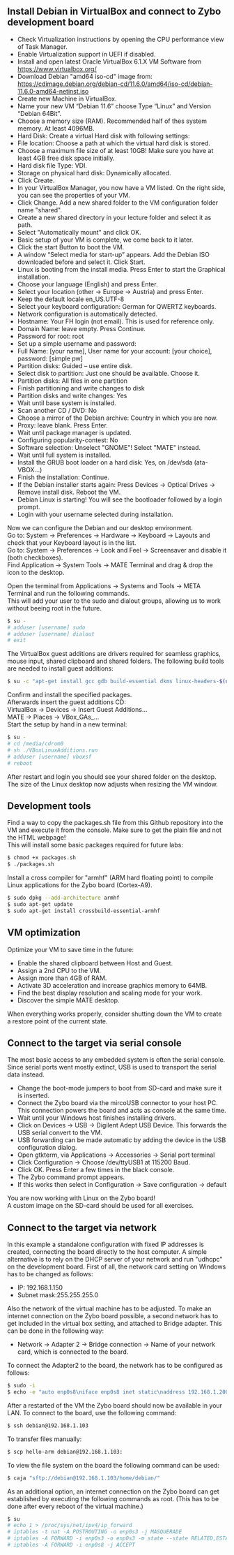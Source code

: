 
## Install Debian in VirtualBox and connect to Zybo development board

 - Check Virtualization instructions by opening the CPU performance view of Task Manager.
 - Enable Virtualization support in UEFI if disabled.
 - Install and open latest Oracle VirtualBox 6.1.X VM Software from https://www.virtualbox.org/
 - Download Debian "amd64 iso-cd" image from:
   https://cdimage.debian.org/debian-cd/11.6.0/amd64/iso-cd/debian-11.6.0-amd64-netinst.iso
 - Create new Machine in VirtualBox.
 - Name your new VM “Debian 11.6” choose Type “Linux” and Version “Debian 64Bit”.
 - Choose a memory size (RAM). Recommended half of thes system memory. At least 4096MB.
 - Hard Disk: Create a virtual Hard disk with following settings:
 - File location: Choose a path at which the virtual hard disk is stored.
 - Choose a maximum file size of at least 10GB! Make sure you have at least 4GB free disk space initially.
 - Hard disk file Type: VDI.
 - Storage on physical hard disk: Dynamically allocated.
 - Click Create.
 - In your VirtualBox Manager, you now have a VM listed. On the right side, you can see the properties of your VM.
 - Click Change. Add a new shared folder to the VM configuration folder name "shared". 
 - Create a new shared directory in your lecture folder and select it as path.
 - Select "Automatically mount" and click OK.
 - Basic setup of your VM is complete, we come back to it later.
 - Click the start Button to boot the VM.
 - A window “Select media for start-up” appears. Add the Debian ISO downloaded before and select it. Click Start.
 - Linux is booting from the install media. Press Enter to start the Graphical installation.
 - Choose your language (English) and press Enter.
 - Select your location (other -> Europe -> Austria) and press Enter.
 - Keep the default locale en_US.UTF-8
 - Select your keyboard configuration: German for QWERTZ keyboards.
 - Network configuration is automatically detected.
 - Hostname: Your FH login (not email). This is used for reference only.
 - Domain Name: leave empty. Press Continue.
 - Password for root: root
 - Set up a simple username and password:
 - Full Name: [your name], User name for your account: [your choice], password: [simple pw]
 - Partition disks: Guided – use entire disk.
 - Select disk to partition: Just one should be available. Choose it.
 - Partition disks: All files in one partition
 - Finish partitioning and write changes to disk
 - Partition disks and write changes: Yes
 - Wait until base system is installed.
 - Scan another CD / DVD: No
 - Choose a mirror of the Debian archive: Country in which you are now.
 - Proxy: leave blank. Press Enter.
 - Wait until package manager is updated.
 - Configuring popularity-contest: No
 - Software selection: Unselect "GNOME"! Select "MATE" instead.
 - Wait until full system is installed.
 - Install the GRUB boot loader on a hard disk: Yes, on /dev/sda (ata-VBOX...)
 - Finish the installation: Continue.
 - If the Debian installer starts again: Press Devices -> Optical Drives -> Remove install disk. Reboot the VM.
 - Debian Linux is starting! You will see the bootloader followed by a login prompt.
 - Login with your username selected during installation.

Now we can configure the Debian and our desktop environment.  
Go to: System -> Preferences -> Hardware -> Keyboard -> Layouts and check that your Keyboard layout is in the list.  
Go to: System -> Preferences -> Look and Feel -> Screensaver and disable it (both checkboxes).  
Find Application -> System Tools -> MATE Terminal and drag & drop the icon to the desktop.

Open the terminal from Applications -> Systems and Tools -> META Terminal and run the following commands.  
This will add your user to the sudo and dialout groups, allowing us to work without beeing root in the future.
```sh
$ su -
# adduser [username] sudo
# adduser [username] dialout
# exit
```

The VirtualBox guest additions are drivers required for seamless graphics, mouse input, shared clipboard and shared folders.
The following build tools are needed to install guest additions:
```sh
$ su -c "apt-get install gcc gdb build-essential dkms linux-headers-$(uname -r)"
```

Confirm and install the specified packages.  
Afterwards insert the guest additions CD:  
VirtualBox -> Devices -> Insert Guest Additions...  
MATE -> Places -> VBox_GAs_...  
Start the setup by hand in a new terminal:
```sh
$ su -
# cd /media/cdrom0
# sh ./VBoxLinuxAdditions.run 
# adduser [username] vboxsf
# reboot
```
After restart and login you should see your shared folder on the desktop.  
The size of the Linux desktop now adjusts when resizing the VM window.

## Development tools

Find a way to copy the packages.sh file from this Github repository into the VM and execute it from the console. Make sure to get the plain file and not the HTML webpage!  
This will install some basic packages required for future labs:
```sh
$ chmod +x packages.sh
$ ./packages.sh
```

Install a cross compiler for "armhf" (ARM hard floating point) to compile Linux applications for the Zybo board (Cortex-A9).
```sh
$ sudo dpkg --add-architecture armhf
$ sudo apt-get update
$ sudo apt-get install crossbuild-essential-armhf
```

## VM optimization

Optimize your VM to save time in the future:
 - Enable the shared clipboard between Host and Guest.
 - Assign a 2nd CPU to the VM.
 - Assign more than 4GB of RAM.
 - Activate 3D acceleration and increase graphics memory to 64MB.
 - Find the best display resolution and scaling mode for your work.
 - Discover the simple MATE desktop.

When everything works properly, consider shutting down the VM to create a restore point of the current state.

## Connect to the target via serial console

The most basic access to any embedded system is often the serial console. Since serial ports went mostly extinct, USB is used to transport the serial data instead.

- Change the boot-mode jumpers to boot from SD-card and make sure it is inserted.
- Connect the Zybo board via the mircoUSB connector to your host PC. This connection powers the board and acts as console at the same time.
- Wait until your Windows host finishes installing drivers.
- Click on Devices -> USB -> Digilent Adept USB Device. This forwards the USB serial convert to the VM.
- USB forwarding can be made automatic by adding the device in the USB configuration dialog.
- Open gtkterm, via Applications -> Accessories -> Serial port terminal
- Click Configuration -> Choose /dev/ttyUSB1 at 115200 Baud.
- Click OK. Press Enter a few times in the black console.
- The Zybo command prompt appears.
- If this works then select in Configuration -> Save configuration -> default

You are now working with Linux on the Zybo board!  
A custom image on the SD-card should be used for all exercises.

## Connect to the target via network

In this example a standalone configuration with fixed IP addresses is created, connecting the board directly to the host computer. A simple alternative is to rely on the DHCP server of your network and run "udhcpc" on the development board.
First of all, the network card setting on Windows has to be changed as follows:

*	IP: 192.168.1.150 
*	Subnet mask:255.255.255.0

Also the network of the virtual machine has to be adjusted. To make an internet connection on the Zybo board possible, a second network has to get included in the virtual box setting, and attached to Bridge adapter.
This can be done in the following way:

* Network -> Adapter 2 -> Bridge connection -> Name of your network card, which is connected to the board.

To connect the Adapter2 to the board, the network has to be configured as follows:

```sh
$ sudo -i
$ echo -e "auto enp0s8\niface enp0s8 inet static\naddress 192.168.1.200\nnetmask 255.255.255.0\n" > /etc/network/interfaces.d/bridge
```

After a restarted of the VM the Zybo board should now be available in your LAN.
To connect to the board, use the following command:
```sh
$ ssh debian@192.168.1.103
```

To transfer files manually:
```sh
$ scp hello-arm debian@192.168.1.103:
```

To view the file system on the board the following command can be used:
```sh
$ caja "sftp://debian@192.168.1.103/home/debian/"
```

As an additional option, an internet connection on the Zybo board can get established by executing the following commands as root.
(This has to be done after every reboot of the virtual machine.)
```sh
$ su
# echo 1 > /proc/sys/net/ipv4/ip_forward
# iptables -t nat -A POSTROUTING -o enp0s3 -j MASQUERADE
# iptables -A FORWARD -i enp0s3 -o enp0s3 -m state --state RELATED,ESTABLISHED -j ACCEPT
# iptables -A FORWARD -i enp0s8 -j ACCEPT
```
